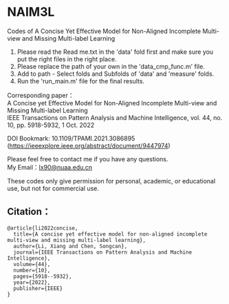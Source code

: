 # NAIM3L
Codes of A Concise Yet Effective Model for Non-Aligned Incomplete Multi-view and Missing Multi-label Learning

1. Please read the Read me.txt in the 'data' fold first and make sure you put the right files in the right place.
2. Please replace the path of your own in the 'data_cmp_func.m' file.
3. Add to path - Select folds and Subfolds of 'data' and  'measure' folds. 
4. Run the 'run_main.m' file for the final results. 



Corresponding paper：  
A Concise yet Effective Model for Non-Aligned Incomplete Multi-view and Missing Multi-label Learning  
IEEE Transactions on Pattern Analysis and Machine Intelligence, vol. 44, no. 10, pp. 5918-5932, 1 Oct. 2022 

DOI Bookmark: 10.1109/TPAMI.2021.3086895  
(https://ieeexplore.ieee.org/abstract/document/9447974)


Please feel free to contact me if you have any questions.  
My Email：lx90@nuaa.edu.cn

These codes only give permission for personal, academic, or educational use, but not for commercial use.

## Citation：
```
@article{li2022concise,
  title={A concise yet effective model for non-aligned incomplete multi-view and missing multi-label learning},
  author={Li, Xiang and Chen, Songcan},
  journal={IEEE Transactions on Pattern Analysis and Machine Intelligence}, 
  volume={44},
  number={10},
  pages={5918--5932}, 
  year={2022}, 
  publisher={IEEE}
}
```

